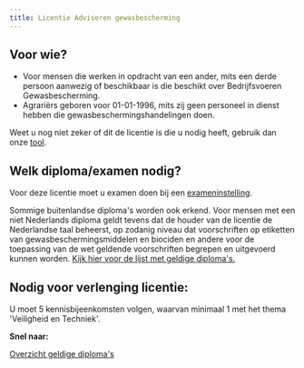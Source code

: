 ```yaml
---
title: Licentie Adviseren gewasbescherming
---
```


## Voor wie?

- Voor mensen die werken in opdracht van een ander, mits een derde persoon aanwezig of beschikbaar is die beschikt over Bedrijfsvoeren Gewasbescherming.
- Agrariërs geboren voor 01-01-1996, mits zij geen personeel in dienst hebben die gewasbeschermingshandelingen doen.

Weet u nog niet zeker of dit de licentie is die u nodig heeft, gebruik dan onze [tool](/licenties/welke-licentie-heb-ik-nodig).

## Welk diploma/examen nodig?

Voor deze licentie moet u examen doen bij een [exameninstelling](/wat-wij-doen/exameninstellingen).

Sommige buitenlandse diploma's worden ook erkend. Voor mensen met een niet Nederlands diploma geldt tevens dat de houder van de licentie de Nederlandse taal beheerst, op zodanig niveau dat voorschriften op etiketten van gewasbeschermingsmiddelen en biociden en andere voor de toepassing van de wet geldende voorschriften begrepen en uitgevoerd kunnen worden. [Kijk hier voor de lijst met geldige diploma's.](/licenties/licentie-aanvragen/ik-heb-een-buitenlands-diploma)

## Nodig voor verlenging licentie:

U moet 5 kennisbijeenkomsten volgen, waarvan minimaal 1 met het thema 'Veiligheid en Techniek'.

**Snel naar:**

[Overzicht geldige diploma's](/licenties/licentie-aanvragen/geldige-diplomas)

<link-container>
<link-button link='{"name": "Welke licentie heb ik nodig?","url": "/licenties/welke-licentie-heb-ik-nodig"}' ></link-button>
<link-button link='{"name": "Licentie aanvragen","url": "/licenties/licentie-aanvragen"}' ></link-button>
<link-button link='{"name": "Licentie verlengen","url": "/licenties/licentie-verlengen"}' ></link-button>
</link-container>

